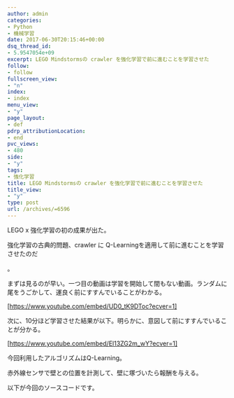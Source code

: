 ```yaml
---
author: admin
categories:
- Python
- 機械学習
date: 2017-06-30T20:15:46+00:00
dsq_thread_id:
- 5.9547054e+09
excerpt: LEGO Mindstormsの crawler を強化学習で前に進むことを学習させた
follow:
- follow
fullscreen_view:
- "n"
index:
- index
menu_view:
- "y"
page_layout:
- def
pdrp_attributionLocation:
- end
pvc_views:
- 480
side:
- "y"
tags:
- 強化学習
title: LEGO Mindstormsの crawler を強化学習で前に進むことを学習させた
title_view:
- "y"
type: post
url: /archives/=6596
---
```


LEGO x 強化学習の初の成果が出た。

強化学習の古典的問題、crawler に Q-Learningを適用して前に進むことを学習させたのだ
  
。

まずは見るのが早い。一つ目の動画は学習を開始して間もない動画。ランダムに尾をうごかして、運良く前にすすんでいることがわかる。

[https://www.youtube.com/embed/UD0_tK9DToc?ecver=1]

次に、10分ほど学習させた結果が以下。明らかに、意図して前にすすんでいることが分かる。

[https://www.youtube.com/embed/El13ZG2m_wY?ecver=1]

今回利用したアルゴリズムはQ-Learning。
  
赤外線センサで壁との位置を計測して、壁に塚づいたら報酬を与える。

以下が今回のソースコードです。